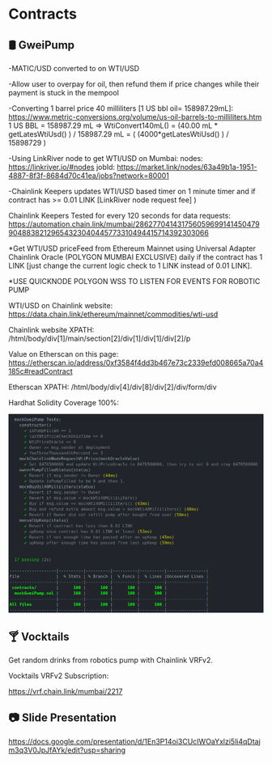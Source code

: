 # Contracts

## :oil_drum: GweiPump

  -MATIC/USD converted to on WTI/USD

  -Allow user to overpay for oil, then refund them if price changes while their payment is stuck in the mempool

  -Converting 1 barrel price 40 milliliters [1 US bbl oil= 158987.29mL]:
  https://www.metric-conversions.org/volume/us-oil-barrels-to-milliliters.htm
  1 US BBL = 158987.29 mL =>
  WtiConvert140mL() = (40.00 mL * getLatesWtiUsd() ) / 158987.29 mL = ( (4000*getLatesWtiUsd() ) / 15898729 )

  -Using LinkRiver node to get WTI/USD on Mumbai:
  nodes: https://linkriver.io/#nodes
  jobId: https://market.link/nodes/63a49b1a-1951-4887-8f3f-8684d70c41ea/jobs?network=80001

  -Chainlink Keepers updates WTI/USD based timer on 1 minute timer
  and if contract has >= 0.01 LINK [LinkRiver node request fee] )

  Chainlink Keepers Tested for every 120 seconds for data requests:
  https://automation.chain.link/mumbai/28627704143175605969914145047990488382129654323040445773310494415714392303066

  *Get WTI/USD priceFeed from Ethereum Mainnet using Universal Adapter Chainlink Oracle (POLYGON MUMBAI EXCLUSIVE) daily if the contract has 1
  LINK [just change the current logic check to 1 LINK instead of 0.01 LINK].

  *USE QUICKNODE POLYGON WSS TO LISTEN FOR EVENTS FOR ROBOTIC PUMP

  WTI/USD on Chainlink website: https://data.chain.link/ethereum/mainnet/commodities/wti-usd

  Chainlink website XPATH:
  /html/body/div[1]/main/section[2]/div[1]/div[1]/div[2]/p

  Value on Etherscan on this page:
  https://etherscan.io/address/0xf3584f4dd3b467e73c2339efd008665a70a4185c#readContract

  Etherscan XPATH:
  /html/body/div[4]/div[8]/div[2]/div/form/div


Hardhat Solidity Coverage 100%:

<img src="https://github.com/GweiPump/contracts/blob/main/tests/unit/soldityCoverage.png" alt="Test"/>


## :cocktail: Vocktails

  Get random drinks from robotics pump with Chainlink VRFv2.

  Vocktails VRFv2 Subscription:

  https://vrf.chain.link/mumbai/2217

## :camera: Slide Presentation

https://docs.google.com/presentation/d/1En3P14oi3CUcIWOaYxlzi5li4qDtajm3q3V0JpJfAYk/edit?usp=sharing
